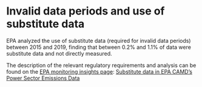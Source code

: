 # Invalid data periods and use of substitute data

EPA analyzed the use of substitute data (required for invalid data periods) between 2015 and 2019, finding that between 0.2% and 1.1% of data were substitute data and not directly measured.

The description of the relevant regulatory requirements and analysis can be found on the [EPA monitoring insights page](https://www.epa.gov/airmarkets/monitoring-insights): [Substitute data in EPA CAMD’s Power 
Sector Emissions Data](https://www.epa.gov/system/files/documents/2021-06/monitoring-insights-substitute-data.pdf)
